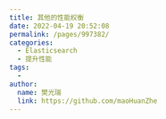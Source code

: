 ```yaml
---
title: 其他的性能权衡
date: 2022-04-19 20:52:08
permalink: /pages/997382/
categories:
  - Elasticsearch
  - 提升性能
tags:
  - 
author: 
  name: 樊光瑞
  link: https://github.com/maoHuanZhe
---
```

